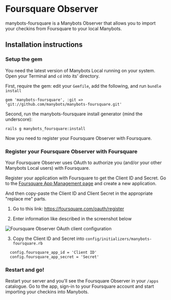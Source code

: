 # Foursquare Observer

manybots-foursquare is a Manybots Observer that allows you to import your checkins from Foursquare to your local Manybots.

## Installation instructions

### Setup the gem

You need the latest version of Manybots Local running on your system. Open your Terminal and `cd` into its' directory.

First, require the gem: edit your `Gemfile`, add the following, and run `bundle install`

```
gem 'manybots-foursquare', :git => 'git://github.com/manybots/manybots-foursquare.git'
```

Second, run the manybots-foursquare install generator (mind the underscore):

```
rails g manybots_foursquare:install
```

Now you need to register your Foursquare Observer with Foursquare.

### Register your Foursquare Observer with Foursquare

Your Foursquare Observer uses OAuth to authorize you (and/or your other Manybots Local users) with Foursquare. 

Register your application with Foursquare to get the Client ID and Secret. Go to the [Foursquare App Management page](https://foursquare.com/oauth/register) and create a new application.

And then copy-paste the Client ID and Client Secret in the appropriate "replace me" parts.

1. Go to this link: https://foursquare.com/oauth/register

2. Enter information like described in the screenshot below

<img src="https://img.skitch.com/20120423-dme5hmyaf2kb88g4c8gjgnkxbb.png" alt="Foursquare Observer OAuth client configuration">

3. Copy the Client ID and Secret into `config/initializers/manybots-foursquare.rb`

```
  config.foursquare_app_id = 'Client ID'
  config.foursquare_app_secret = 'Secret'
```  


### Restart and go!

Restart your server and you'll see the Foursquare Observer in your `/apps` catalogue. Go to the app, sign-in to your Foursquare account and start importing your checkins into Manybots.
